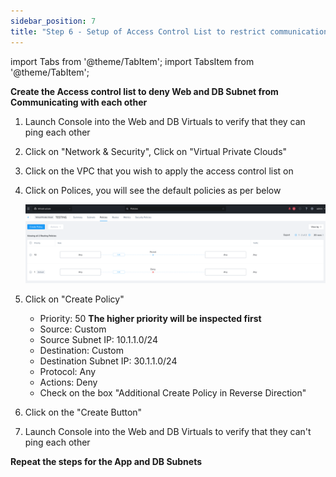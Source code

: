 ```yaml
---
sidebar_position: 7
title: "Step 6 - Setup of Access Control List to restrict communication between the Server"
---
```



import Tabs from '@theme/TabItem';
import TabsItem from '@theme/TabItem';


      

**Create the Access control list to deny Web and DB Subnet from Communicating with each other**

1.  Launch Console into the Web and DB Virtuals to verify that they can ping each other 
2.  Click on "Network & Security", Click on "Virtual Private Clouds"
3.  Click on the VPC that you wish to apply the access control list on
4.  Click on Polices, you will see the default policies as per below

    ![](img/Lab1/acl.png)

5.  Click on "Create Policy"
    -   Priority:   50
        **The higher priority will be inspected first**
    -   Source:                 Custom
    -   Source Subnet IP:       10.1.1.0/24
    -   Destination:            Custom
    -   Destination Subnet IP:  30.1.1.0/24
    -   Protocol:               Any
    -   Actions:                Deny
    -   Check on the box "Additional Create Policy in Reverse Direction"
6.  Click on the "Create Button"
7.  Launch Console into the Web and DB Virtuals to verify that they can't ping each other 

**Repeat the steps for the App and DB Subnets**


